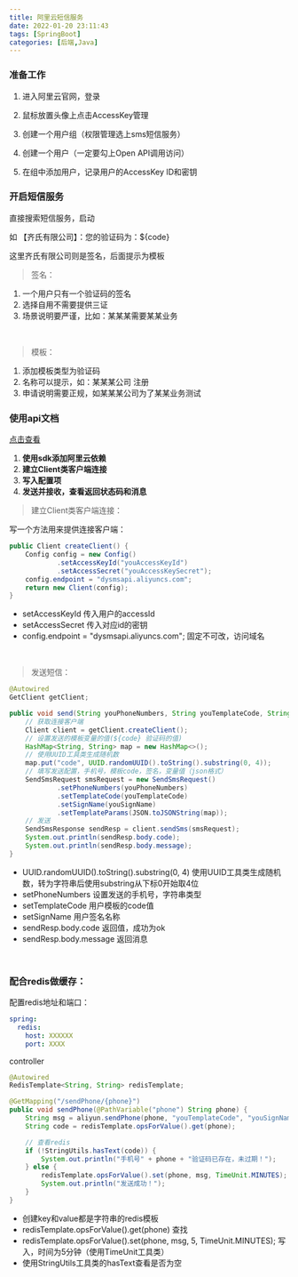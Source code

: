 ```yaml
---
title: 阿里云短信服务
date: 2022-01-20 23:11:43
tags: [SpringBoot]
categories: [后端,Java]
---
```



### 准备工作

1. 进入阿里云官网，登录

2. 鼠标放置头像上点击AccessKey管理
3. 创建一个用户组（权限管理选上sms短信服务）
4. 创建一个用户（一定要勾上Open API调用访问）
5. 在组中添加用户，记录用户的AccessKey ID和密钥

### 开启短信服务

直接搜索短信服务，启动

如 【齐氏有限公司】：您的验证码为：${code}

这里齐氏有限公司则是签名，后面提示为模板

> 签名：

1. 一个用户只有一个验证码的签名
2. 选择自用不需要提供三证
3. 场景说明要严谨，比如：某某某需要某某业务

<br>

> 模板：

1. 添加模板类型为验证码
2. 名称可以提示，如：某某某公司 注册
3. 申请说明需要正规，如某某某公司为了某某业务测试

### 使用api文档

[点击查看](https://next.api.aliyun.com/api/Dysmsapi/2017-05-25/SendSms)

1. **使用sdk添加阿里云依赖**
2. **建立Client类客户端连接**
3. **写入配置项**
4. **发送并接收，查看返回状态码和消息**

>建立Client类客户端连接：

写一个方法用来提供连接客户端：

```java
public Client createClient() {
    Config config = new Config()
            .setAccessKeyId("youAccessKeyId")
            .setAccessSecret("youAccessKeySecret");
    config.endpoint = "dysmsapi.aliyuncs.com";
    return new Client(config);
}
```

* setAccessKeyId 传入用户的accessId
* setAccessSecret 传入对应id的密钥
* config.endpoint = "dysmsapi.aliyuncs.com";  固定不可改，访问域名

<br>

> 发送短信：

```java
@Autowired
GetClient getClient;

public void send(String youPhoneNumbers, String youTemplateCode, String youSignName) {
    // 获取连接客户端
    Client client = getClient.createClient();
    // 设置发送的模板变量的值(${code} 验证码的值)
    HashMap<String, String> map = new HashMap<>();
    // 使用UUID工具类生成随机数
    map.put("code", UUID.randomUUID().toString().substring(0, 4));
    // 填写发送配置，手机号，模板code，签名，变量值（json格式）
    SendSmsRequest smsRequest = new SendSmsRequest()
            .setPhoneNumbers(youPhoneNumbers)
            .setTemplateCode(youTemplateCode)
            .setSignName(youSignName)
            .setTemplateParams(JSON.toJSONString(map));
    // 发送
    SendSmsResponse sendResp = client.sendSms(smsRequest);
    System.out.println(sendResp.body.code);
    System.out.println(sendResp.body.message);
}
```

* UUID.randomUUID().toString().substring(0, 4)   使用UUID工具类生成随机数，转为字符串后使用substring从下标0开始取4位
* setPhoneNumbers  设置发送的手机号，字符串类型
* setTemplateCode  用户模板的code值
* setSignName  用户签名名称
* sendResp.body.code  返回值，成功为ok
* sendResp.body.message  返回消息

<br>

### 配合redis做缓存：

配置redis地址和端口：

```yaml
spring:
  redis:
    host: XXXXXX
    port: XXXX
```

controller

```java
@Autowired
RedisTemplate<String, String> redisTemplate;

@GetMapping("/sendPhone/{phone}")
public void sendPhone(@PathVariable("phone") String phone) {
    String msg = aliyun.sendPhone(phone, "youTemplateCode", "youSignName");
    String code = redisTemplate.opsForValue().get(phone);

    // 查看redis
    if (!StringUtils.hasText(code)) {
        System.out.println("手机号" + phone + "验证码已存在，未过期！");
    } else {
        redisTemplate.opsForValue().set(phone, msg, TimeUnit.MINUTES);
        System.out.println("发送成功！");
    }
}
```

* 创建key和value都是字符串的redis模板
* redisTemplate.opsForValue().get(phone)  查找
* redisTemplate.opsForValue().set(phone, msg, 5, TimeUnit.MINUTES);  写入，时间为5分钟（使用TimeUnit工具类）
* 使用StringUtils工具类的hasText查看是否为空

